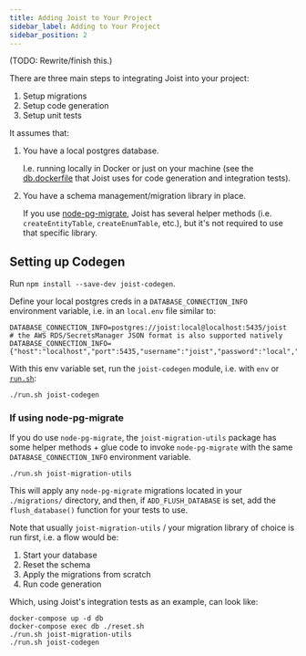 ```yaml
---
title: Adding Joist to Your Project
sidebar_label: Adding to Your Project
sidebar_position: 2
---
```


(TODO: Rewrite/finish this.)

There are three main steps to integrating Joist into your project:

1. Setup migrations
2. Setup code generation
3. Setup unit tests

It assumes that:

1. You have a local postgres database.

   I.e. running locally in Docker or just on your machine (see the [db.dockerfile](https://github.com/stephenh/joist-ts/blob/master/packages/integration-tests/db.dockerfile) that Joist uses for code generation and integration tests).

2. You have a schema management/migration library in place.

   If you use [node-pg-migrate](https://github.com/salsita/node-pg-migrate), Joist has several helper methods (i.e. `createEntityTable`, `createEnumTable`, etc.), but it's not required to use that specific library.

## Setting up Codegen

Run `npm install --save-dev joist-codegen`.

Define your local postgres creds in a `DATABASE_CONNECTION_INFO` environment variable, i.e. in an `local.env` file similar to:

```shell
DATABASE_CONNECTION_INFO=postgres://joist:local@localhost:5435/joist
# the AWS RDS/SecretsManager JSON format is also supported natively
DATABASE_CONNECTION_INFO={"host":"localhost","port":5435,"username":"joist","password":"local","dbname":"joist"}
```

With this env variable set, run the `joist-codegen` module, i.e. with `env` or [`run.sh`](https://github.com/stephenh/joist-ts/blob/master/packages/integration-tests/run.sh):

```shell
./run.sh joist-codegen
```

### If using node-pg-migrate

If you do use `node-pg-migrate`, the `joist-migration-utils` package has some helper methods + glue code to invoke `node-pg-migrate` with the same `DATABASE_CONNECTION_INFO` environment variable.

```shell
./run.sh joist-migration-utils
```

This will apply any `node-pg-migrate` migrations located in your `./migrations/` directory, and then, if `ADD_FLUSH_DATABASE` is set, add the `flush_database()` function for your tests to use.

Note that usually `joist-migration-utils` / your migration library of choice is run first, i.e. a flow would be:

1. Start your database
2. Reset the schema
3. Apply the migrations from scratch
4. Run code generation

Which, using Joist's integration tests as an example, can look like:

```shell
docker-compose up -d db
docker-compose exec db ./reset.sh
./run.sh joist-migration-utils
./run.sh joist-codegen
```
